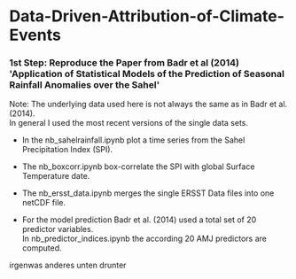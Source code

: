 # Data-Driven-Attribution-of-Climate-Events

### 1st Step: Reproduce the Paper from Badr et al (2014) 'Application of Statistical Models of the Prediction of Seasonal Rainfall Anomalies over the Sahel'

Note: The underlying data used here is not always the same as in Badr et al. (2014).\
In general I used the most recent versions of the single data sets.

- In the nb_sahelrainfall.ipynb plot a time series from the Sahel Precipitation Index (SPI).

- The nb_boxcorr.ipynb box-correlate the SPI with global Surface Temperature date.

- The nb_ersst_data.ipynb merges the single ERSST Data files into one netCDF file.

- For the model prediction Badr et al. (2014) used a total set of 20 predictor variables.\
    In nb_predictor_indices.ipynb the according 20 AMJ predictors are computed.



irgenwas anderes unten drunter
